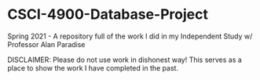 # CSCI-4900-Database-Project
Spring 2021 - A repository full of the work I did in my Independent Study w/ Professor Alan Paradise

DISCLAIMER: Please do not use work in dishonest way! This serves as a place to show the work I have completed in the past.
